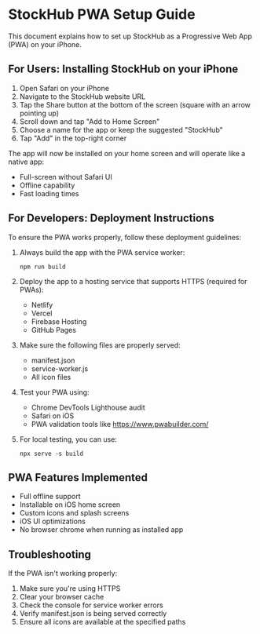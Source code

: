# StockHub PWA Setup Guide

This document explains how to set up StockHub as a Progressive Web App (PWA) on your iPhone.

## For Users: Installing StockHub on your iPhone

1. Open Safari on your iPhone
2. Navigate to the StockHub website URL
3. Tap the Share button at the bottom of the screen (square with an arrow pointing up)
4. Scroll down and tap "Add to Home Screen"
5. Choose a name for the app or keep the suggested "StockHub"
6. Tap "Add" in the top-right corner

The app will now be installed on your home screen and will operate like a native app:
- Full-screen without Safari UI
- Offline capability
- Fast loading times

## For Developers: Deployment Instructions

To ensure the PWA works properly, follow these deployment guidelines:

1. Always build the app with the PWA service worker:
   ```
   npm run build
   ```

2. Deploy the app to a hosting service that supports HTTPS (required for PWAs):
   - Netlify
   - Vercel
   - Firebase Hosting
   - GitHub Pages

3. Make sure the following files are properly served:
   - manifest.json
   - service-worker.js 
   - All icon files

4. Test your PWA using:
   - Chrome DevTools Lighthouse audit
   - Safari on iOS
   - PWA validation tools like https://www.pwabuilder.com/

5. For local testing, you can use:
   ```
   npx serve -s build
   ```

## PWA Features Implemented

- Full offline support
- Installable on iOS home screen
- Custom icons and splash screens
- iOS UI optimizations
- No browser chrome when running as installed app

## Troubleshooting

If the PWA isn't working properly:

1. Make sure you're using HTTPS
2. Clear your browser cache
3. Check the console for service worker errors
4. Verify manifest.json is being served correctly
5. Ensure all icons are available at the specified paths 